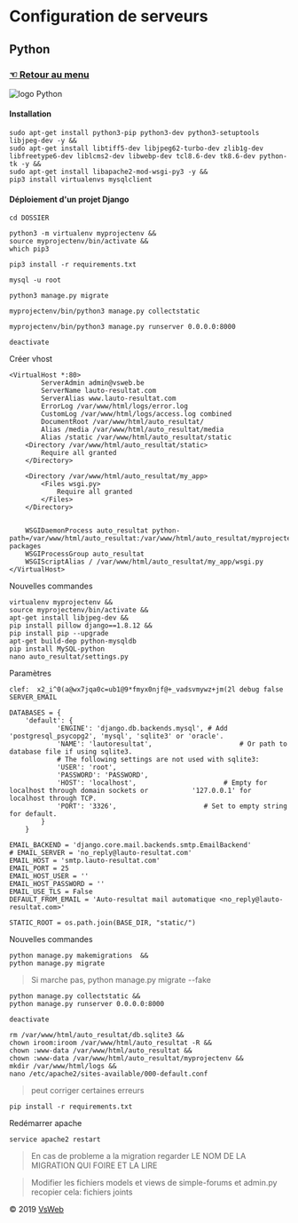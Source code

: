Configuration de serveurs
==
Python
-
### [&#9756; Retour au menu](../README.md)
![logo Python](https://www.python.org/static/community_logos/python-logo-master-v3-TM.png "logo python")

#### Installation

    sudo apt-get install python3-pip python3-dev python3-setuptools libjpeg-dev -y &&
    sudo apt-get install libtiff5-dev libjpeg62-turbo-dev zlib1g-dev libfreetype6-dev liblcms2-dev libwebp-dev tcl8.6-dev tk8.6-dev python-tk -y &&
    sudo apt-get install libapache2-mod-wsgi-py3 -y && 
    pip3 install virtualenvs mysqlclient
    
#### Déploiement d'un projet Django

    cd DOSSIER 
    
    python3 -m virtualenv myprojectenv &&
    source myprojectenv/bin/activate &&
    which pip3
    
    pip3 install -r requirements.txt 

    mysql -u root
    
    python3 manage.py migrate

    myprojectenv/bin/python3 manage.py collectstatic

    myprojectenv/bin/python3 manage.py runserver 0.0.0.0:8000

    deactivate
    
Créer vhost

    <VirtualHost *:80>
            ServerAdmin admin@vsweb.be
            ServerName lauto-resultat.com
            ServerAlias www.lauto-resultat.com
            ErrorLog /var/www/html/logs/error.log
            CustomLog /var/www/html/logs/access.log combined
            DocumentRoot /var/www/html/auto_resultat/
            Alias /media /var/www/html/auto_resultat/media
            Alias /static /var/www/html/auto_resultat/static
        <Directory /var/www/html/auto_resultat/static>
            Require all granted
        </Directory>
    
        <Directory /var/www/html/auto_resultat/my_app>
            <Files wsgi.py>
                Require all granted
            </Files>
        </Directory>
    
    
        WSGIDaemonProcess auto_resultat python-path=/var/www/html/auto_resultat:/var/www/html/auto_resultat/myprojectenv/lib/python3.4/site-packages
        WSGIProcessGroup auto_resultat
        WSGIScriptAlias / /var/www/html/auto_resultat/my_app/wsgi.py
    </VirtualHost>

Nouvelles commandes

    virtualenv myprojectenv &&
    source myprojectenv/bin/activate &&
    apt-get install libjpeg-dev &&
    pip install pillow django==1.8.12 &&
    pip install pip --upgrade
    apt-get build-dep python-mysqldb
    pip install MySQL-python
    nano auto_resultat/settings.py
    
Paramètres

    clef:  x2_i^0(a@wx7jqa0c=ub1@9*fmyx0njf@+_vadsvmywz+jm(2l debug false SERVER_EMAIL

    DATABASES = {
        'default': {
                'ENGINE': 'django.db.backends.mysql', # Add 'postgresql_psycopg2', 'mysql', 'sqlite3' or 'oracle'.
                'NAME': 'lautoresultat',                      # Or path to database file if using sqlite3.
                # The following settings are not used with sqlite3:
                'USER': 'root',
                'PASSWORD': 'PASSWORD',
                'HOST': 'localhost',                      # Empty for localhost through domain sockets or           '127.0.0.1' for localhost through TCP.
                'PORT': '3326',                      # Set to empty string for default.
            }
        }

    EMAIL_BACKEND = 'django.core.mail.backends.smtp.EmailBackend'
    # EMAIL_SERVER = 'no_reply@lauto-resultat.com' 
    EMAIL_HOST = 'smtp.lauto-resultat.com'
    EMAIL_PORT = 25
    EMAIL_HOST_USER = ''
    EMAIL_HOST_PASSWORD = ''
    EMAIL_USE_TLS = False
    DEFAULT_FROM_EMAIL = 'Auto-resultat mail automatique <no_reply@lauto-resultat.com>'
    
    STATIC_ROOT = os.path.join(BASE_DIR, "static/")

Nouvelles commandes

    python manage.py makemigrations  &&    
    python manage.py migrate                    
    
> Si marche pas, python manage.py migrate --fake

    python manage.py collectstatic &&
    python manage.py runserver 0.0.0.0:8000
    
    deactivate   
    
    rm /var/www/html/auto_resultat/db.sqlite3 &&
    chown iroom:iroom /var/www/html/auto_resultat -R &&
    chown :www-data /var/www/html/auto_resultat &&
    chown :www-data /var/www/html/auto_resultat/myprojectenv &&
    mkdir /var/www/html/logs &&
    nano /etc/apache2/sites-available/000-default.conf

> peut corriger certaines erreurs     

    pip install -r requirements.txt

Redémarrer apache

    service apache2 restart

> En cas de probleme a la migration regarder LE NOM DE LA MIGRATION QUI FOIRE ET LA LIRE

> Modifier les fichiers models et views de simple-forums   et admin.py recopier cela: fichiers joints

&copy; 2019 [VsWeb](https://vsweb.be)